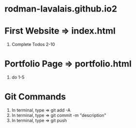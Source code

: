 # rodman-lavalais.github.io2

# First Website => index.html
1) Complete Todos 2-10

# Portfolio Page => portfolio.html
1. do 1-5

# Git Commands
1) In terminal, type => git add -A
2) In terminal, type => git commit -m "description"
3) In terminal, type => git push
